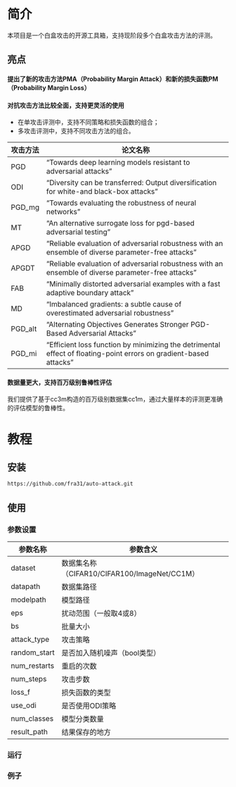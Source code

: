 # 简介
本项目是一个白盒攻击的开源工具箱，支持现阶段多个白盒攻击方法的评测。

## 亮点
#### 提出了新的攻击方法PMA（Probability Margin Attack）和新的损失函数PM（Probability Margin Loss）


#### 对抗攻击方法比较全面，支持更灵活的使用
- 在单攻击评测中，支持不同策略和损失函数的组合；
- 多攻击评测中，支持不同攻击方法的组合。

|攻击方法|论文名称|
|----|----|
|PGD|“Towards deep learning models resistant to adversarial attacks”|
|ODI|“Diversity can be transferred: Output diversification for white-and black-box attacks”|
|PGD_mg|“Towards evaluating the robustness of neural networks”|
|MT|“An alternative surrogate loss for pgd-based adversarial testing”|
|APGD|“Reliable evaluation of adversarial robustness with an ensemble of diverse parameter-free attacks”|
|APGDT|“Reliable evaluation of adversarial robustness with an ensemble of diverse parameter-free attacks”|
|FAB|“Minimally distorted adversarial examples with a fast adaptive boundary attack”|
|MD|“Imbalanced gradients: a subtle cause of overestimated adversarial robustness”|
|PGD_alt|“Alternating Objectives Generates Stronger PGD-Based Adversarial Attacks”|
|PGD_mi|“Efficient loss function by minimizing the detrimental effect of floating-point errors on gradient-based attacks”|

#### 数据量更大，支持百万级别鲁棒性评估
我们提供了基于cc3m构造的百万级别数据集cc1m，通过大量样本的评测更准确的评估模型的鲁棒性。

# 教程
## 安装
```bash
https://github.com/fra31/auto-attack.git
```

## 使用

### 参数设置

|参数名称|参数含义|
|----|----|
|dataset|数据集名称（CIFAR10/CIFAR100/ImageNet/CC1M）|
|datapath|数据集路径|
|modelpath|模型路径|
|eps|扰动范围（一般取4或8）|
|bs|批量大小|
|attack_type|攻击策略|
|random_start|是否加入随机噪声（bool类型）|
|num_restarts|重启的次数|
|num_steps|攻击步数|
|loss_f|损失函数的类型|
|use_odi|是否使用ODI策略|
|num_classes|模型分类数量|
|result_path|结果保存的地方|


### 运行


### 例子

